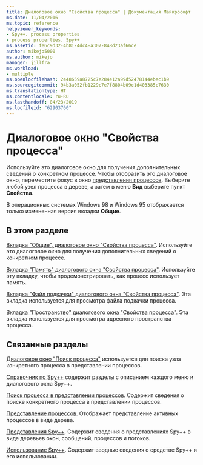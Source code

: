 ```yaml
---
title: Диалоговое окно "Свойства процесса" | Документация Майкрософт
ms.date: 11/04/2016
ms.topic: reference
helpviewer_keywords:
- Spy++. process properties
- process properties, Spy++
ms.assetid: fe6c9d32-4b81-4dc4-a307-848d23af66ce
author: mikejo5000
ms.author: mikejo
manager: jillfra
ms.workload:
- multiple
ms.openlocfilehash: 2448659a8725c7e284e12a99d52478144ebec1b9
ms.sourcegitcommit: 94b3a052fb1229c7e7f8804b09c1d403385c7630
ms.translationtype: HT
ms.contentlocale: ru-RU
ms.lasthandoff: 04/23/2019
ms.locfileid: "62903760"
---
```

# <a name="process-properties-dialog-box"></a>Диалоговое окно "Свойства процесса"
Используйте это диалоговое окно для получения дополнительных сведений о конкретном процессе. Чтобы отобразить это диалоговое окно, переместите фокус в окно [представления процессов](../debugger/processes-view.md). Выберите любой узел процесса в дереве, а затем в меню **Вид** выберите пункт **Свойства**.

 В операционных системах Windows 98 и Windows 95 отображается только измененная версия вкладки **Общие**.

## <a name="in-this-section"></a>В этом разделе
 [Вкладка "Общие", диалоговое окно "Свойства процесса"](../debugger/general-tab-thread-properties-dialog-box.md). Используйте это диалоговое окно для получения дополнительных сведений о конкретном процессе.

 [Вкладка "Память" диалогового окна "Свойства процесса"](../debugger/memory-tab-process-properties-dialog-box.md). Используйте эту вкладку, чтобы продемонстрировать, как процесс использует память.

 [Вкладка "Файл подкачки" диалогового окна "Свойства процесса"](../debugger/page-file-tab-process-properties-dialog-box.md). Эта вкладка используется для просмотра файла подкачки процесса.

 [Вкладка "Пространство" диалогового окна "Свойства процесса"](../debugger/space-tab-process-properties-dialog-box.md). Эта вкладка используется для просмотра адресного пространства процесса.

## <a name="related-sections"></a>Связанные разделы
 [Диалоговое окно "Поиск процесса"](../debugger/process-search-dialog-box.md) используется для поиска узла конкретного процесса в представлении процессов.

 [Справочник по Spy++](../debugger/spy-increment-reference.md) содержит разделы с описанием каждого меню и диалогового окна Spy++.

 [Поиск процесса в представлении процессов](../debugger/how-to-search-for-a-process-in-processes-view.md). Содержит сведения о поиске конкретного процесса в представлении процессов.

 [Представление процессов](../debugger/processes-view.md). Отображает представление активных процессов в виде дерева.

 [Представления Spy++](../debugger/spy-increment-views.md). Содержит сведения о представлениях Spy++ в виде деревьев окон, сообщений, процессов и потоков.

 [Использование Spy++](../debugger/using-spy-increment.md). Содержит вводные сведения о средстве Spy++ и его использовании.